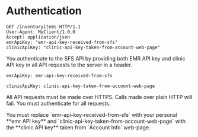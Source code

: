 # Authentication

```http
GET /inventoryitems HTTP/1.1
User-Agent: MyClient/1.0.0
Accept: application/json
emrApiKey: "emr-api-key-received-from-sfs"
clinicApiKey: "clinic-api-key-taken-from-account-web-page"
```

You authenticate to the SFS API by providing both EMR API key and clinic API key in all API requests to the server in a header. 

`emrApiKey: emr-api-key-received-from-sfs`

`clinicApiKey: clinic-api-key-taken-from-account-web-page`

All API requests must be made over HTTPS. Calls made over plain HTTP will fail. You must authenticate for all requests.

<aside class="warning">
You must replace `emr-api-key-received-from-sfs` with your personal **emr API key** and `clinic-api-key-taken-from-account-web-page` with the **clinic API key** taken from `Account Info` web-page.
</aside>
